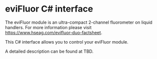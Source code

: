 # eviFluor C# interface

The eviFluor module is an ultra-compact 2-channel fluorometer on liquid handlers. For more information please visit https://www.hseag.com/evifluor-duo-factsheet.

This C# interface allows you to control your eviFluor module.

A detailed description can be found at TBD.

